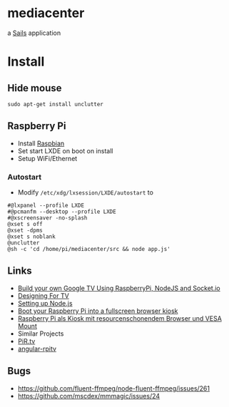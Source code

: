 # mediacenter

a [Sails](http://sailsjs.org) application

# Install

## Hide mouse
```sudo apt-get install unclutter```

## Raspberry Pi
* Install [Raspbian](http://www.raspbian.org/)
* Set start LXDE on boot on install
* Setup WiFi/Ethernet

### Autostart
* Modify ```/etc/xdg/lxsession/LXDE/autostart``` to
```
#@lxpanel --profile LXDE
#@pcmanfm --desktop --profile LXDE
#@xscreensaver -no-splash
@xset s off
@xset -dpms
@xset s noblank
@unclutter
@sh -c 'cd /home/pi/mediacenter/src && node app.js'
```

## Links
* [Build your own Google TV Using RaspberryPi, NodeJS and Socket.io](http://blog.donaldderek.com/2013/06/build-your-own-google-tv-using-raspberrypi-nodejs-and-socket-io/)
* [Designing For TV](https://developers.google.com/tv/web/docs/design_for_tv)
* [Setting up Node.js](http://blog.blakesimpson.co.uk/read/41-install-node-js-on-debian-wheezy)
* [Boot your Raspberry Pi into a fullscreen browser kiosk](http://blogs.wcode.org/2013/09/howto-boot-your-raspberry-pi-into-a-fullscreen-browser-kiosk/)
* [Raspberry Pi als Kiosk mit resourcenschonendem Browser und VESA Mount](http://repat.de/2013/03/raspberry-pi-als-kiosk-mit-resourcenschonendem-browser-und-vesa-mount/)
* Similar Projects
 * [PiR.tv](https://github.com/DonaldDerek/PiR.tv)
 * [angular-rpitv](https://github.com/viperfx/angular-rpitv)

## Bugs
 * https://github.com/fluent-ffmpeg/node-fluent-ffmpeg/issues/261
 * https://github.com/mscdex/mmmagic/issues/24
